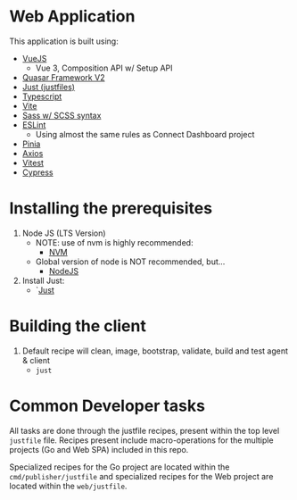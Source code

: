 # Web Application

This application is built using:

- [VueJS](https://vuejs.org)
  - Vue 3, Composition API w/ Setup API
- [Quasar Framework V2](https://quasar.dev/)
- [Just (justfiles)](https://just.systems)
- [Typescript](https://www.typescriptlang.org/)
- [Vite](https://vitejs.dev/)
- [Sass w/ SCSS syntax](https://sass-lang.com/documentation/syntax/)
- [ESLint](https://eslint.org/)
  - Using almost the same rules as Connect Dashboard project
- [Pinia](https://pinia.vuejs.org/)
- [Axios](https://axios-http.com/docs/intro)
- [Vitest](https://vitest.dev/)
- [Cypress](https://www.cypress.io/)

# Installing the prerequisites

1. Node JS (LTS Version)
   - NOTE: use of nvm is highly recommended:
     - [NVM](https://github.com/nvm-sh/nvm#installing-and-updating)
   - Global version of node is NOT recommended, but...
     - [NodeJS](https://nodejs.org/en/download)
2. Install Just:
   - `[Just](https://just.systems/man/en/)

# Building the client

1. Default recipe will clean, image, bootstrap, validate, build and test agent & client
   - `just`

# Common Developer tasks

All tasks are done through the justfile recipes, present within the top level `justfile` file. Recipes present include macro-operations
for the multiple projects (Go and Web SPA) included in this repo.

Specialized recipes for the Go project are located within the `cmd/publisher/justfile` and
specialized recipes for the Web project are located within the `web/justfile`.
